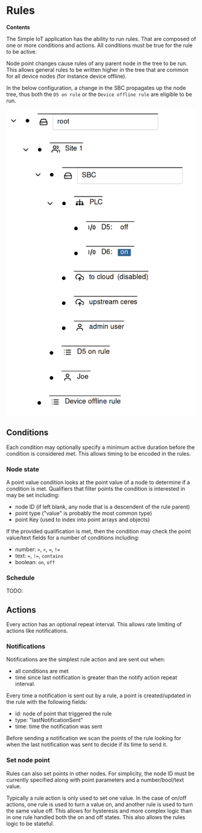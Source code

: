 # Rules

**Contents**

<!-- toc -->

The Simple IoT application has the ability to run rules. That are composed of
one or more conditions and actions. All conditions must be true for the rule to
be active.

Node point changes cause rules of any parent node in the tree to be run. This
allows general rules to be written higher in the tree that are common for all
device nodes (for instance device offline).

In the below configuration, a change in the SBC propagates up the node tree,
thus both the `D5 on rule` or the `Device offline rule` are eligible to be run.

![rules](images/rules.png)

## Conditions

Each condition may optionally specify a minimum active duration before the
condition is considered met. This allows timing to be encoded in the rules.

### Node state

A point value condition looks at the point value of a node to determine if a
condition is met. Qualifiers that filter points the condition is interested in
may be set including:

- node ID (if left blank, any node that is a descendent of the rule parent)
- point type ("value" is probably the most common type)
- point Key (used to index into point arrays and objects)

If the provided qualification is met, then the condition may check the point
value/text fields for a number of conditions including:

- number: `>`, `<`, `=`, `!=`
- text: `=`, `!=`, `contains`
- boolean: `on`, `off`

### Schedule

TODO:

## Actions

Every action has an optional repeat interval. This allows rate limiting of
actions like notifications.

### Notifications

Notifications are the simplest rule action and are sent out when:

- all conditions are met
- time since last notification is greater than the notify action repeat
  interval.

Every time a notification is sent out by a rule, a point is created/updated in
the rule with the following fields:

- id: node of point that triggered the rule
- type: "lastNotificationSent"
- time: time the notification was sent

Before sending a notification we scan the points of the rule looking for when
the last notification was sent to decide if its time to send it.

### Set node point

Rules can also set points in other nodes. For simplicity, the node ID must be
currently specified along with point parameters and a number/bool/text value.

Typically a rule action is only used to set one value. In the case of on/off
actions, one rule is used to turn a value on, and another rule is used to turn
the same value off. This allows for hysteresis and more complex logic than in
one rule handled both the on and off states. This also allows the rules logic to
be stateful.

